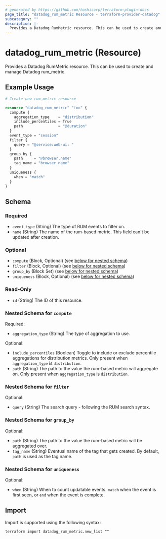 ```yaml
---
# generated by https://github.com/hashicorp/terraform-plugin-docs
page_title: "datadog_rum_metric Resource - terraform-provider-datadog"
subcategory: ""
description: |-
  Provides a Datadog RumMetric resource. This can be used to create and manage Datadog rum_metric.
---
```


# datadog_rum_metric (Resource)

Provides a Datadog RumMetric resource. This can be used to create and manage Datadog rum_metric.

## Example Usage

```terraform
# Create new rum_metric resource

resource "datadog_rum_metric" "foo" {
  compute {
    aggregation_type    = "distribution"
    include_percentiles = True
    path                = "@duration"
  }
  event_type = "session"
  filter {
    query = "@service:web-ui: "
  }
  group_by {
    path     = "@browser.name"
    tag_name = "browser_name"
  }
  uniqueness {
    when = "match"
  }
}
```

<!-- schema generated by tfplugindocs -->
## Schema

### Required

- `event_type` (String) The type of RUM events to filter on.
- `name` (String) The name of the rum-based metric. This field can't be updated after creation.

### Optional

- `compute` (Block, Optional) (see [below for nested schema](#nestedblock--compute))
- `filter` (Block, Optional) (see [below for nested schema](#nestedblock--filter))
- `group_by` (Block Set) (see [below for nested schema](#nestedblock--group_by))
- `uniqueness` (Block, Optional) (see [below for nested schema](#nestedblock--uniqueness))

### Read-Only

- `id` (String) The ID of this resource.

<a id="nestedblock--compute"></a>
### Nested Schema for `compute`

Required:

- `aggregation_type` (String) The type of aggregation to use.

Optional:

- `include_percentiles` (Boolean) Toggle to include or exclude percentile aggregations for distribution metrics. Only present when `aggregation_type` is `distribution`.
- `path` (String) The path to the value the rum-based metric will aggregate on. Only present when `aggregation_type` is `distribution`.


<a id="nestedblock--filter"></a>
### Nested Schema for `filter`

Optional:

- `query` (String) The search query - following the RUM search syntax.


<a id="nestedblock--group_by"></a>
### Nested Schema for `group_by`

Optional:

- `path` (String) The path to the value the rum-based metric will be aggregated over.
- `tag_name` (String) Eventual name of the tag that gets created. By default, `path` is used as the tag name.


<a id="nestedblock--uniqueness"></a>
### Nested Schema for `uniqueness`

Optional:

- `when` (String) When to count updatable events. `match` when the event is first seen, or `end` when the event is complete.

## Import

Import is supported using the following syntax:

```shell
terraform import datadog_rum_metric.new_list ""
```
